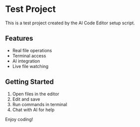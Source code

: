 ﻿# Test Project

This is a test project created by the AI Code Editor setup script.

## Features

- Real file operations
- Terminal access
- AI integration
- Live file watching

## Getting Started

1. Open files in the editor
2. Edit and save
3. Run commands in terminal
4. Chat with AI for help

Enjoy coding!
